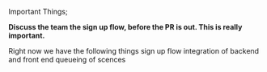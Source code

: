 Important Things;

**Discuss the team the sign up flow, before the PR is out. This is really important.** 


Right now we have the following things
sign up flow
integration of backend and front end
queueing of scences


